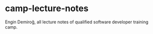 # camp-lecture-notes
Engin Demiroğ, all lecture notes of qualified software developer training camp.
